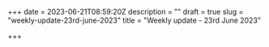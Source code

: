 +++
date = 2023-06-21T08:59:20Z
description = ""
draft = true
slug = "weekly-update-23rd-june-2023"
title = "Weekly update - 23rd June 2023"

+++




